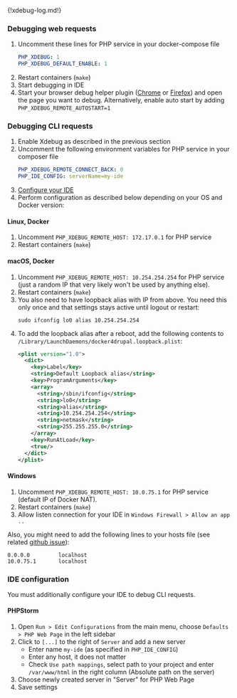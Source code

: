 {!xdebug-log.md!}

### Debugging web requests

1. Uncomment these lines for PHP service in your docker-compose file
    ```yml
    PHP_XDEBUG: 1                 
    PHP_XDEBUG_DEFAULT_ENABLE: 1
    ```
2. Restart containers (`make`)    
3. Start debugging in IDE
4. Start your browser debug helper plugin ([Chrome](https://chrome.google.com/webstore/detail/xdebug-helper/eadndfjplgieldjbigjakmdgkmoaaaoc?hl=en) or [Firefox](https://addons.mozilla.org/en-us/firefox/addon/the-easiest-xdebug)) and open the page you want to debug. Alternatively, enable auto start by adding `PHP_XDEBUG_REMOTE_AUTOSTART=1`

### Debugging CLI requests 

1. Enable Xdebug as described in the previous section
2. Uncomment the following environment variables for PHP service in your composer file
    ```yml
    PHP_XDEBUG_REMOTE_CONNECT_BACK: 0    
    PHP_IDE_CONFIG: serverName=my-ide
    ```
3. [Configure your IDE](#ide-configuration-to-debug-cli-requests)
4. Perform configuration as described below depending on your OS and Docker version:

#### Linux, Docker

1. Uncomment `PHP_XDEBUG_REMOTE_HOST: 172.17.0.1` for PHP service
2. Restart containers (`make`)

#### macOS, Docker

1. Uncomment `PHP_XDEBUG_REMOTE_HOST: 10.254.254.254` for PHP service (just a random IP that very likely won't be used by anything else).
2. Restart containers (`make`)
3. You also need to have loopback alias with IP from above. You need this only once and that settings stays active until logout or restart:
    ```shell
    sudo ifconfig lo0 alias 10.254.254.254
    ```
4. To add the loopback alias after a reboot, add the following contents to `/Library/LaunchDaemons/docker4drupal.loopback.plist`:
    ```xml
    <plist version="1.0">
      <dict>
        <key>Label</key>
        <string>Default Loopback alias</string>
        <key>ProgramArguments</key>
        <array>
          <string>/sbin/ifconfig</string>
          <string>lo0</string>
          <string>alias</string>
          <string>10.254.254.254</string>
          <string>netmask</string>
          <string>255.255.255.0</string>
        </array>
        <key>RunAtLoad</key>
        <true/>
      </dict>
    </plist>
    ```

#### Windows

1. Uncomment `PHP_XDEBUG_REMOTE_HOST: 10.0.75.1` for PHP service (default IP of Docker NAT).
2. Restart containers (`make`)
3. Allow listen connection for your IDE in `Windows Firewall > Allow an app ..`

Also, you might need to add the following lines to your hosts file (see related [github issue](https://github.com/wodby/docker4drupal/issues/193)):
```
0.0.0.0			localhost
10.0.75.1		localhost
```

### IDE configuration

You must additionally configure your IDE to debug CLI requests.

#### PHPStorm

1. Open `Run > Edit Configurations` from the main menu, choose `Defaults > PHP Web Page` in the left sidebar
2. Click to `[...]` to the right of `Server` and add a new server
    * Enter name `my-ide` (as specified in `PHP_IDE_CONFIG`)
    * Enter any host, it does not matter
    * Check `Use path mappings`, select path to your project and enter `/var/www/html` in the right column (Absolute path on the server) 
3. Choose newly created server in "Server" for PHP Web Page
4. Save settings
